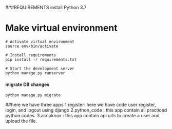 ###REQUIREMENTS
install Python 3.7
# Make virtual environment    
    # Activate virtual environment
    source env/bin/activate
    
    # Install requirements
    pip install -r requirements.txt
        
    # Start the development server
    python manage.py runserver

#### migrate DB changes
    python manage.py migrate
##here we have three apps
1.register: here we have code user register, login, and logout using django 
2.python_code : this app contain all practiced python codes.
3.accuknox : this app contain api urls to create a user and upload the file.
